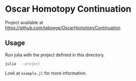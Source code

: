 # Oscar Homotopy Continuation

Project available at https://github.com/taboege/OscarHomotopyContinuation

## Usage

Run julia with the project defined in this directory.

```bash
julia  --project
```

Look at `example.jl` for more information.
